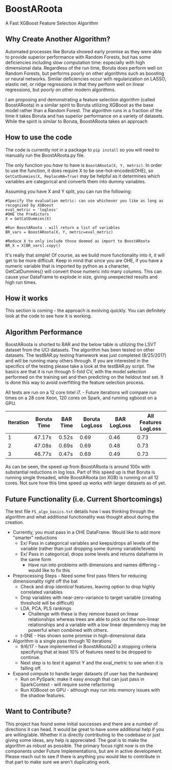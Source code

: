 # BoostARoota  
A Fast XGBoost Feature Selection Algorithm  

## Why Create Another Algorithm?  
Automated processes like Boruta showed early promise as they were able to provide superior performance with Random Forests, but has some deficiencies including slow computation time: especially with high dimensional data. Regardless of the run time, Boruta does perform well on Random Forests, but performs poorly on other algorithms such as boosting or neural networks. Similar deficiencies occur with regularization on LASSO, elastic net, or ridge regressions in that they perform well on linear regressions, but poorly on other modern algorithms.

I am proposing and demonstrating a feature selection algorithm (called BoostARoota) in a similar spirit to Boruta utilizing XGBoost as the base model rather than a Random Forest. The algorithm runs in a fraction of the time it takes Boruta and has superior performance on a variety of datasets.  While the spirit is similar to Boruta, BoostARoota takes an approach 

## How to use the code  
The code is currently not in a package to `pip install` so you will need to manually run the BoostARoota.py file.  

The only function you _have_ to have is `BoostARoota(X, Y, metric)`.  In order to use the function, it does require X to be one-hot-encoded(OHE), so `GetCatDummies(X, ReplaceNA=True)` may be helpful as it determines which variables are categorical and converts them into dummy variables.  

Assuming you have X and Y split, you can run the following:  
```
#Specify the evaluation metric: can use whichever you like as long as recognized by XGBoost
eval_metric = 'logloss' 
#OHE the Predictors
X = GetCatDummies(X)

#Run BoostARoota - will return a list of variables
BR_vars = BoostARoota(X, Y, metric=eval_metric)

#Reduce X to only include those deemed as import to BoostARoota
BR_X = X[BR_vars].copy()
```

It's really that simple!  Of course, as we build more functionality into it, it will get to be more difficult.  Keep in mind that since you are OHE, if you have a numeric variable that is imported by python as a character, GetCatDummies() will convert those numeric into many columns.  This can cause your DataFrame to explode in size, giving unexpected results and high run times.


## How it works  

This section is coming - the approach is evolving quickly.  You can definitely look at the code to see how it is working.

## Algorithm Performance  

BoostARoota is shorted to BAR and the below table is utilizing the LSVT dataset from the UCI datasets.  The algorithm has been tested on other datasets.  The testBAR.py testing framework was just completed (8/25/2017) and will be running many others through.  If you are interested in the specifics of the testing please take a look at the testBAR.py script.  The basics are that it is run through 5-fold CV, with the model selection performed on the training set and then predicting on the heldout test set.  It is done this way to avoid overfitting the feature selection process.

All tests are run on a 12 core Intel i7. - Future iterations will compare run times on a 28 core Xeon, 120 cores on Spark, and running xgboost on a GPU.

Iteration | Boruta Time| BAR Time |Boruta LogLoss|BAR LogLoss|All Features LogLoss|
| ------- | -----------| ---- | ---- | ---- | ---- |
|      1  | 47.17s  | 0.52s   | 0.69 | 0.46 | 0.73 |
|      2  | 47.08s  | 0.69s   | 0.69 | 0.48 | 0.73 |
|      3  | 46.77s  | 0.47s   | 0.69 | 0.49 | 0.73 |

As can be seen, the speed up from BoostARoota is around 100x with substantial reductions in log loss.  Part of this speed up is that Boruta is running single threaded, while BoostARoota (on XGB) is running on all 12 cores.  Not sure how this time speed up works with larger datasets as of yet.

## Future Functionality (i.e. Current Shortcomings)
The text file `FS_algo_basics.txt` details how I was thinking through the algorithm and what additional functionality was thought about during the creation.
 * Currently, you must pass in a OHE DataFrame. Would like to add more "smarter" reductions
   * Ex/ Pass in categorical variables and keeps/drops all levels of the variable (rather than just dropping some dummy variable/levels)
   * Ex/ Pass in categorical, drops some levels and returns dataframe in the same form
     * Have run into problems with dimensions and names differing - would like to fix this
 * Preprocessing Steps - Need some first pass filters for reducing dimensionality right off the bat
   * Check and drop _identical_ features, leaving option to drop highly correlated variables
   * Drop variables with near-zero-variance to target variable (creating threshold will be difficult)
   * LDA, PCA, PLS rankings 
     * Challenge with these is they remove based on linear relationships whereas trees are able to pick out the non-linear relationships and a variable with a low linear dependency may be powerful when combined with others.
   * t-SNE - Has shown some promise in high-dimensional data
 * Algorithm is a single pass through 10 iterations
   * 9/6/17 - have implemented in BoostARoota2() a stopping criteria specifying that at least 10% of features need to be dropped to continue.
   * Next step is to test it against Y and the eval_metric to see when it is falling off.
 * Expand compute to handle larger datasets (if user has the hardware)
   * Run on PySpark: make it easy enough that can just pass in SparkContext - will require some refactoring
   * Run XGBoost on GPU - although may run into memory issues with the shadow features.
   


## Want to Contribute?

This project has found some initial successes and there are a number of directions it can head.  It would be great to have some additional help if you are willing/able.  Whether it is directly contributing to the codebase or just giving some ideas, any help is appreciated.  The goal is to make the algorithm as robust as possible.  The primary focus right now is on the components under Future Implementations, but are in active development.  Please reach out to see if there is anything you would like to contribute in that part to make sure we aren't duplicating work.  
